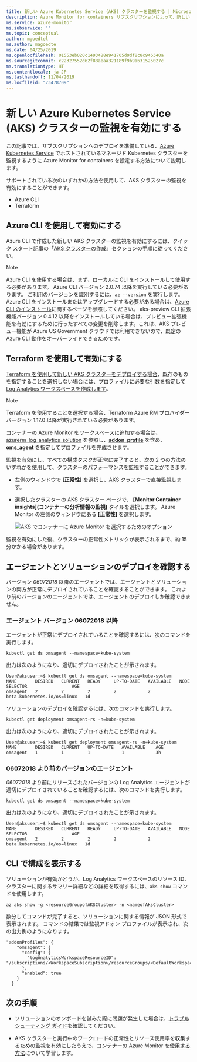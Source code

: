 ```yaml
---
title: 新しい Azure Kubernetes Service (AKS) クラスターを監視する | Microsoft Docs
description: Azure Monitor for containers サブスクリプションによって、新しい Azure Kubernetes Service (AKS) クラスターの監視を有効にする方法について説明します。
ms.service: azure-monitor
ms.subservice: ''
ms.topic: conceptual
author: mgoedtel
ms.author: magoedte
ms.date: 04/25/2019
ms.openlocfilehash: 01553eb020c1493488e941705d9df8c8c946340a
ms.sourcegitcommit: c22327552d62f88aeaa321189f9b9a631525027c
ms.translationtype: HT
ms.contentlocale: ja-JP
ms.lasthandoff: 11/04/2019
ms.locfileid: "73478709"
---
```

# <a name="enable-monitoring-of-a-new-azure-kubernetes-service-aks-cluster"></a>新しい Azure Kubernetes Service (AKS) クラスターの監視を有効にする

この記事では、サブスクリプションへのデプロイを準備している、[Azure Kubernetes Service](https://docs.microsoft.com/azure/aks/) でホストされているマネージド Kubernetes クラスターを監視するように Azure Monitor for containers を設定する方法について説明します。

サポートされている次のいずれかの方法を使用して、AKS クラスターの監視を有効にすることができます。

* Azure CLI
* Terraform

## <a name="enable-using-azure-cli"></a>Azure CLI を使用して有効にする

Azure CLI で作成した新しい AKS クラスターの監視を有効にするには、クイック スタート記事の「[AKS クラスターの作成](../../aks/kubernetes-walkthrough.md#create-aks-cluster)」セクションの手順に従ってください。  

>[!NOTE]
>Azure CLI を使用する場合は、まず、ローカルに CLI をインストールして使用する必要があります。 Azure CLI バージョン 2.0.74 以降を実行している必要があります。 ご利用のバージョンを識別するには、`az --version` を実行します。 Azure CLI をインストールまたはアップグレードする必要がある場合は、[Azure CLI のインストール](https://docs.microsoft.com/cli/azure/install-azure-cli)に関するページを参照してください。 aks-preview CLI 拡張機能バージョン 0.4.12 以降をインストールしている場合は、プレビュー拡張機能を有効にするために行ったすべての変更を削除します。これは、AKS プレビュー機能が Azure US Government クラウドでは利用できないので、既定の Azure CLI 動作をオーバーライドできるためです。

## <a name="enable-using-terraform"></a>Terraform を使用して有効にする

[Terraform を使用して新しい AKS クラスターをデプロイする場合](../../terraform/terraform-create-k8s-cluster-with-tf-and-aks.md)、既存のものを指定することを選択しない場合には、プロファイルに必要な引数を指定して [Log Analytics ワークスペースを作成します](https://www.terraform.io/docs/providers/azurerm/r/log_analytics_workspace.html)。 

>[!NOTE]
>Terraform を使用することを選択する場合、Terraform Azure RM プロバイダー バージョン 1.17.0 以降が実行されている必要があります。

コンテナーの Azure Monitor をワークスペースに追加する場合は、[azurerm_log_analytics_solution](https://www.terraform.io/docs/providers/azurerm/r/log_analytics_solution.html) を参照し、[**addon_profile**](https://www.terraform.io/docs/providers/azurerm/r/kubernetes_cluster.html#addon_profile) を含め、**oms_agent** を指定してプロファイルを完成させます。 

監視を有効にし、すべての構成タスクが正常に完了すると、次の 2 つの方法のいずれかを使用して、クラスターのパフォーマンスを監視することができます。

* 左側のウィンドウで **[正常性]** を選択し、AKS クラスターで直接監視します。
* 選択したクラスターの AKS クラスター ページで、 **[Monitor Container insights]\(コンテナーの分析情報の監視\)** タイルを選択します。 Azure Monitor の左側のウィンドウにある **[正常性]** を選択します。 

  ![AKS でコンテナーに Azure Monitor を選択するためのオプション](./media/container-insights-onboard/kubernetes-select-monitoring-01.png)

監視を有効にした後、クラスターの正常性メトリックが表示されるまで、約 15 分かかる場合があります。 

## <a name="verify-agent-and-solution-deployment"></a>エージェントとソリューションのデプロイを確認する
バージョン *06072018* 以降のエージェントでは、エージェントとソリューションの両方が正常にデプロイされていることを確認することができます。 これより前のバージョンのエージェントでは、エージェントのデプロイしか確認できません。

### <a name="agent-version-06072018-or-later"></a>エージェント バージョン 06072018 以降
エージェントが正常にデプロイされていることを確認するには、次のコマンドを実行します。 

```
kubectl get ds omsagent --namespace=kube-system
```

出力は次のようになり、適切にデプロイされたことが示されます。

```
User@aksuser:~$ kubectl get ds omsagent --namespace=kube-system 
NAME       DESIRED   CURRENT   READY     UP-TO-DATE   AVAILABLE   NODE SELECTOR                 AGE
omsagent   2         2         2         2            2           beta.kubernetes.io/os=linux   1d
```  

ソリューションのデプロイを確認するには、次のコマンドを実行します。

```
kubectl get deployment omsagent-rs -n=kube-system
```

出力は次のようになり、適切にデプロイされたことが示されます。

```
User@aksuser:~$ kubectl get deployment omsagent-rs -n=kube-system 
NAME       DESIRED   CURRENT   UP-TO-DATE   AVAILABLE    AGE
omsagent   1         1         1            1            3h
```

### <a name="agent-version-earlier-than-06072018"></a>06072018 より前のバージョンのエージェント

*06072018* より前にリリースされたバージョンの Log Analytics エージェントが適切にデプロイされていることを確認するには、次のコマンドを実行します。  

```
kubectl get ds omsagent --namespace=kube-system
```

出力は次のようになり、適切にデプロイされたことが示されます。  

```
User@aksuser:~$ kubectl get ds omsagent --namespace=kube-system 
NAME       DESIRED   CURRENT   READY     UP-TO-DATE   AVAILABLE   NODE SELECTOR                 AGE
omsagent   2         2         2         2            2           beta.kubernetes.io/os=linux   1d
```  

## <a name="view-configuration-with-cli"></a>CLI で構成を表示する
ソリューションが有効かどうか、Log Analytics ワークスペースのリソース ID、クラスターに関するサマリー詳細などの詳細を取得するには、`aks show` コマンドを使用します。  

```azurecli
az aks show -g <resourceGroupofAKSCluster> -n <nameofAksCluster>
```

数分してコマンドが完了すると、ソリューションに関する情報が JSON 形式で表示されます。  コマンドの結果では監視アドオン プロファイルが表示され、次の出力例のようになります。

```
"addonProfiles": {
    "omsagent": {
      "config": {
        "logAnalyticsWorkspaceResourceID": "/subscriptions/<WorkspaceSubscription>/resourceGroups/<DefaultWorkspaceRG>/providers/Microsoft.OperationalInsights/workspaces/<defaultWorkspaceName>"
      },
      "enabled": true
    }
  }
```

## <a name="next-steps"></a>次の手順

* ソリューションのオンボードを試みた際に問題が発生した場合は、[トラブルシューティング ガイド](container-insights-troubleshoot.md)を確認してください。

* AKS クラスターと実行中のワークロードの正常性とリソース使用率を収集するための監視を有効にしたうえで、コンテナーの Azure Monitor を[使用する方法](container-insights-analyze.md)について学習します。
